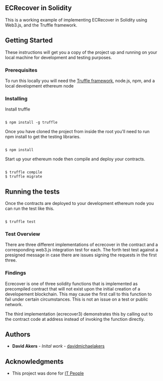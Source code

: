 
## ECRecover in Solidity

This is a working example of implementing ECRecover in Solidity using Web3.js, and the Truffle framework. 

## Getting Started

These instructions will get you a copy of the project up and running on your local machine for development and testing purposes. 

### Prerequisites

To run this locally you will need the [Truffle framework](http://truffleframework.com/), node.js, npm, and a local development ethereum node

### Installing

Install truffle

```

$ npm install -g truffle

```

Once you have cloned the project from inside the root you'll need to run npm install to get the 
testing libraries. 

```

$ npm install

```

Start up your ethereum node then compile and deploy your contracts. 

```

$ truffle compile
$ truffle migrate

```


## Running the tests

Once the contracts are deployed to your development ethereum node you can run the test like this. 

```

$ truffle test

```

### Test Overview

There are three different implementations of ecrecover in the contract and a corresponding web3.js integration test for each. The forth test 
test against a presigned message in case there are issues signing the requests in the first three. 

### Findings

Ecrecover is one of three solidity functions that is implemented as precompiled contract that will not exist upon the initial creation of a developement blockchain. This may cause the first call to this function to fail under certain circumstances. This is not an issue on a test or public network. 

The third implementation (ecrecover3) demonstrates this by calling out to the contract code at address instead of invoking the function directly. 


## Authors

* **David Akers** - *Inital work* - [davidmichaelakers](https://github.com/davidmichaelakers)


## Acknowledgments

* This project was done for [IT People](http://itpeoplecorp.com/)
